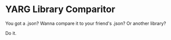 # YARG Library Comparitor
You got a .json? Wanna compare it to your friend's .json? Or another library?

Do it.
